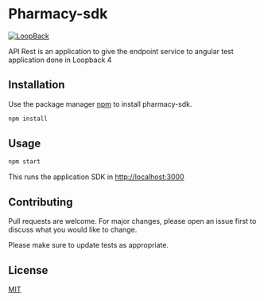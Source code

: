 # Pharmacy-sdk

[![LoopBack](https://github.com/strongloop/loopback-next/raw/master/docs/site/imgs/branding/Powered-by-LoopBack-Badge-(blue)-@2x.png)](http://loopback.io/)


API Rest is an application to give the endpoint service to angular test application done in Loopback 4
## Installation

Use the package manager [npm](https://www.npmjs.com/get-npm) to install pharmacy-sdk.

```bash
npm install
```

## Usage

```bash
npm start
```
This runs the application SDK in [http://localhost:3000](https://choosealicense.com/licenses/mit/)
## Contributing
Pull requests are welcome. For major changes, please open an issue first to discuss what you would like to change.

Please make sure to update tests as appropriate.

## License
[MIT](https://choosealicense.com/licenses/mit/)

